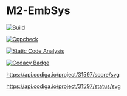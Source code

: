# M2-EmbSys

[![Build](https://github.com/SudhanKrishnasamy/M2-EmbSys/actions/workflows/Build.yml/badge.svg)](https://github.com/SudhanKrishnasamy/M2-EmbSys/actions/workflows/Build.yml)

[![Cppcheck](https://github.com/SudhanKrishnasamy/M2-EmbSys/actions/workflows/c-cpp.yml/badge.svg)](https://github.com/SudhanKrishnasamy/M2-EmbSys/actions/workflows/c-cpp.yml)

[![Static Code Analysis](https://github.com/SudhanKrishnasamy/M2-EmbSys/actions/workflows/static.yml/badge.svg)](https://github.com/SudhanKrishnasamy/M2-EmbSys/actions/workflows/static.yml)

[![Codacy Badge](https://app.codacy.com/project/badge/Grade/8f5a3405722f420ea41b0c60f1d31e6c)](https://www.codacy.com/gh/SudhanKrishnasamy/M2-EmbSys/dashboard?utm_source=github.com&amp;utm_medium=referral&amp;utm_content=SudhanKrishnasamy/M2-EmbSys&amp;utm_campaign=Badge_Grade)

https://api.codiga.io/project/31597/score/svg

https://api.codiga.io/project/31597/status/svg
